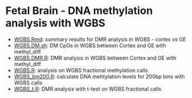 Fetal Brain - DNA methylation analysis with WGBS
=================================================
* [WGBS.Rmd](./WGBS.md): summary results for DMR analysis in WGBS - cortex vs GE
* [WGBS.DM.sh](./WGBS.DM.sh): DM CpGs in WGBS between Cortex and GE with methyl_diff
* [WGBS.DMR.R](./WGBS.DMR.R): DMR analysis in WGBS between Cortex and GE with methyl_diff
* [WGBS.R](./WGBS.R): analysis on WGBS fractional methylation calls
* [WGBS_bin200.R](./WGBS_bin200.R): calculate DNA mehtylation levels for 200bp bins with WGBS calls
* [WGBS_t.R](./WGBS_t.R): DMR analysis with t-test on WGBS fractional calls
